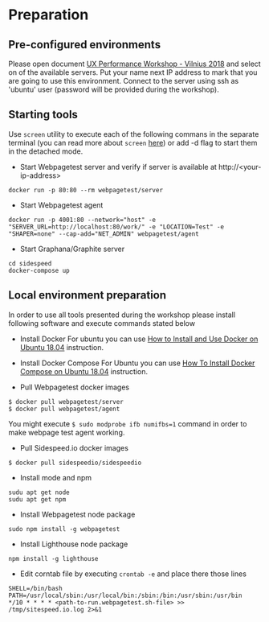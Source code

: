 # Preparation
## Pre-configured environments
Please open document [UX Performance Workshop - Vilnius 2018](https://docs.google.com/spreadsheets/d/1TmI4cHQAgsNtVySozQ7uVcY2WOJebensJgPgzq8Ecz4/edit?usp=sharing) and select on of the available servers. Put your name next IP address to mark that you are going to use this environment.
Connect to the server using ssh as 'ubuntu' user (password will be provided during the workshop).

## Starting tools
Use `screen` utility to execute each of the following commans in the separate terminal (you can read more about `screen` [here](https://opensource.com/article/17/3/introduction-gnu-screen)) or add -d flag to start them in the detached mode.
* Start Webpagetest server and verify if server is available at http://\<your-ip-address\>
```
docker run -p 80:80 --rm webpagetest/server
```
* Start Webpagetest agent
```
docker run -p 4001:80 --network="host" -e "SERVER_URL=http://localhost:80/work/" -e "LOCATION=Test" -e "SHAPER=none" --cap-add="NET_ADMIN" webpagetest/agent
```
* Start Graphana/Graphite server
```
cd sidespeed
docker-compose up
```

## Local environment preparation
In order to use all tools presented during the workshop please install following software and execute commands stated below
* Install Docker
For ubuntu you can use [How to Install and Use Docker on Ubuntu 18.04](https://www.digitalocean.com/community/tutorials/how-to-install-and-use-docker-on-ubuntu-18-04) instruction.

* Install Docker Compose
For Ubuntu you can use [How To Install Docker Compose on Ubuntu 18.04](https://www.digitalocean.com/community/tutorials/how-to-install-docker-compose-on-ubuntu-18-04) instruction.

* Pull Webpagetest docker images
```
$ docker pull webpagetest/server
$ docker pull webpagetest/agent
```
You might execute `$ sudo modprobe ifb numifbs=1` command in order to make webpage test agent working.

* Pull Sidespeed.io docker images
```
$ docker pull sidespeedio/sidespeedio
```

* Install mode and npm 
```
sudu apt get node
sudu apt get npm
```

* Install Webpagetest node package
```
sudo npm install -g webpagetest
````

* Install Lighthouse node package
```
npm install -g lighthouse
```

* Edit corntab file by executing `crontab -e` and place there those lines
```
SHELL=/bin/bash
PATH=/usr/local/sbin:/usr/local/bin:/sbin:/bin:/usr/sbin:/usr/bin
*/10 * * * * <path-to-run.webpagetest.sh-file> >> /tmp/sitespeed.io.log 2>&1
```
